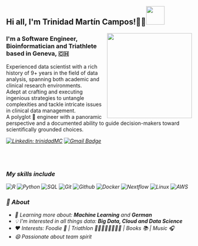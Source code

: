 <h2> Hi all, I'm Trinidad Martín Campos!✌🏽<img src="icons/giphy.gif" width="50"></h2>
<img align='right' src="icons/giphy.gif" width="230">

### I'm a Software Engineer, Bioinformatician and Triathlete based in Geneva, 🇨🇭
Experienced data scientist with a rich history of 9+ years in the field of data analysis, spanning both academic and clinical research environments. </br>
Adept at crafting and executing ingenious strategies to untangle complexities and tackle intricate issues in clinical data management.</br>
A polyglot 👅 engineer with a panoramic perspective and a documented ability to guide decision-makers toward scientifically grounded choices.

<p><em>
  
[![Linkedin: trinidadMC](https://img.shields.io/badge/-trinidadMC-blue?style=flat-square&logo=Linkedin&logoColor=white&link=https://www.linkedin.com/in/trinidadmartincampos)](https://www.linkedin.com/in/trinidadmartincampos)
[![Gmail Badge](https://img.shields.io/badge/-trinidadmartinc@gmail.com-c14438?style=flat-square&logo=Gmail&logoColor=white&link=mailto:trinidadmartinc)](mailto:trinidadmartinc)

</br></br>
### My skills include

![R](http://img.shields.io/badge/-R-000000?style=for-the-badge&logo=R)
![Python](http://img.shields.io/badge/-Python-000000?style=for-the-badge&logo=Python)
![SQL](http://img.shields.io/badge/-SQL-000000?style=for-the-badge&logo=mysql)
![Git](http://img.shields.io/badge/-Git-000000?style=for-the-badge&logo=Git)
![Github](http://img.shields.io/badge/-Github-000000?style=for-the-badge&logo=Github&logoColor=green)
![Docker](http://img.shields.io/badge/-Docker-000000?style=for-the-badge&logo=Docker&logoColor=blue)
![Nextflow](http://img.shields.io/badge/-Nextflow-000000?style=for-the-badge&logo=nextflow)
![Linux](http://img.shields.io/badge/-Linux-000000?style=for-the-badge&logo=linux)
![AWS](http://img.shields.io/badge/-AWS-000000?style=for-the-badge&logo=Amazon-aws&logoColor=cyan)

### 🤔 About
- 🌱 Learning more about: **Machine Learning** and **German**
- :bulb: I'm interested in all things data: **Big Data, Cloud and Data Science**
- ❤️ Interests: Foodie 🍉 | Triathlon 🏊🏻🚴🏻‍♂️🏃🏻‍♀️ | Books 📚 | Music 🎧
- 😄 Passionate about team spirit

